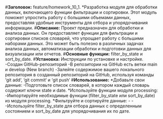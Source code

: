 #**Заголовок:** feature/homework_10_1. *Разработка модуля для обработки данных, включающего функции фильтрации и сортировки.                                                                                       Этот модуль поможет упростить работу с большими объемами данных, предоставляя удобные инструменты для отбора и упорядочивания информации.
#**Описание:** Проект предназначен для обработки и анализа данных. Он предоставляет функции для фильтрации и сортировки списков словарей, что упрощает работу с большими наборами данных.                           Это может быть полезно в различных задачах анализа данных, автоматизации обработки и подготовки данных для визуализации или отчетов.
#**Основные функции:** filter_by_state и sort_by_date.
#**Установка:** Инструкции по установке и настройке.                                                                                                                                                                   -Создан GitHub-репозиторий                                                                                                                                                                                           -В репозитории на GitHub есть ветки main и develop (New branch)                                                                                                                                                      -Залейте содержимое вашего локального репозитория в созданный репозиторий на GitHub, используя команды ‘git add‘, ‘git commit‘ и ‘git push‘
#**Использование:**                                                                                                                                                                                               *Добавьте свои данные:                                                                                                                                                                                        -Подготовьте список словарей, в котором каждый словарь содержит ключи state и date.                                                                                                                            *Используйте функции модуля processing:                                                                                                                                                                        -Импортируйте необходимые функции (filter_by_state или sort_by_date) из модуля processing.                                                                                                                      *Фильтруйте и сортируйте данные:                                                                                                                                                                                - - -Используйте filter_by_state для отбора данных с определенным состоянием и sort_by_date для упорядочивания их по дате.
